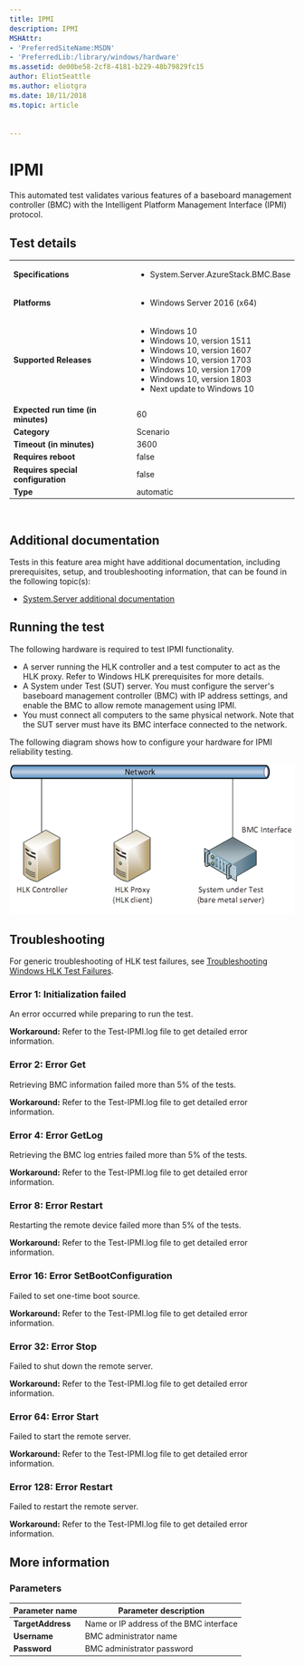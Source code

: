 ```yaml
---
title: IPMI
description: IPMI
MSHAttr:
- 'PreferredSiteName:MSDN'
- 'PreferredLib:/library/windows/hardware'
ms.assetid: de00be58-2cf8-4181-b229-48b79829fc15
author: EliotSeattle
ms.author: eliotgra
ms.date: 10/11/2018
ms.topic: article


---
```


# <span id="p_hlk_test.402a5324-7e16-428f-9d5d-3e6cf24fb2bd"></span>IPMI


This automated test validates various features of a baseboard management controller (BMC) with the Intelligent Platform Management Interface (IPMI) protocol.

## Test details
|||
|---|---|
| **Specifications**  | <ul><li>System.Server.AzureStack.BMC.Base</li></ul> |  
| **Platforms**   | <ul><li>Windows Server 2016 (x64)</li></ul> |
| **Supported Releases** | <ul><li>Windows 10</li><li>Windows 10, version 1511</li><li>Windows 10, version 1607</li><li>Windows 10, version 1703</li><li>Windows 10, version 1709</li><li>Windows 10, version 1803</li><li>Next update to Windows 10</li></ul> |
|**Expected run time (in minutes)**| 60 |
|**Category**| Scenario |
|**Timeout (in minutes)**| 3600 |
|**Requires reboot**| false |
|**Requires special configuration**| false |
|**Type**| automatic |

 

## <span id="Additional_documentation"></span><span id="additional_documentation"></span><span id="ADDITIONAL_DOCUMENTATION"></span>Additional documentation


Tests in this feature area might have additional documentation, including prerequisites, setup, and troubleshooting information, that can be found in the following topic(s):

-   [System.Server additional documentation](system-server-additional-documentation.md)

## <span id="Running_the_test"></span><span id="running_the_test"></span><span id="RUNNING_THE_TEST"></span>Running the test


The following hardware is required to test IPMI functionality.

-   A server running the HLK controller and a test computer to act as the HLK proxy. Refer to Windows HLK prerequisites for more details.
-   A System under Test (SUT) server. You must configure the server's baseboard management controller (BMC) with IP address settings, and enable the BMC to allow remote management using IPMI.
-   You must connect all computers to the same physical network. Note that the SUT server must have its BMC interface connected to the network.

The following diagram shows how to configure your hardware for IPMI reliability testing.

![hardware configuration for ipmi reliability testing](images/ipmireliability1.png)

## <span id="Troubleshooting"></span><span id="troubleshooting"></span><span id="TROUBLESHOOTING"></span>Troubleshooting


For generic troubleshooting of HLK test failures, see [Troubleshooting Windows HLK Test Failures](..\user\troubleshooting-windows-hlk-test-failures.md).

### <span id="Error_1__Initialization_failed"></span><span id="error_1__initialization_failed"></span><span id="ERROR_1__INITIALIZATION_FAILED"></span>**Error 1: Initialization failed**

An error occurred while preparing to run the test.

**Workaround:** Refer to the Test-IPMI.log file to get detailed error information.

### <span id="Error_2__Error_Get"></span><span id="error_2__error_get"></span><span id="ERROR_2__ERROR_GET"></span>**Error 2: Error Get**

Retrieving BMC information failed more than 5% of the tests.

**Workaround:** Refer to the Test-IPMI.log file to get detailed error information.

### <span id="Error_4__Error_GetLog"></span><span id="error_4__error_getlog"></span><span id="ERROR_4__ERROR_GETLOG"></span>**Error 4: Error GetLog**

Retrieving the BMC log entries failed more than 5% of the tests.

**Workaround:** Refer to the Test-IPMI.log file to get detailed error information.

### <span id="Error_8__Error_Restart"></span><span id="error_8__error_restart"></span><span id="ERROR_8__ERROR_RESTART"></span>**Error 8: Error Restart**

Restarting the remote device failed more than 5% of the tests.

**Workaround:** Refer to the Test-IPMI.log file to get detailed error information.

### <span id="Error_16__Error_SetBootConfiguration"></span><span id="error_16__error_setbootconfiguration"></span><span id="ERROR_16__ERROR_SETBOOTCONFIGURATION"></span>**Error 16: Error SetBootConfiguration**

Failed to set one-time boot source.

**Workaround:** Refer to the Test-IPMI.log file to get detailed error information.

### <span id="Error_32__Error_Stop"></span><span id="error_32__error_stop"></span><span id="ERROR_32__ERROR_STOP"></span>**Error 32: Error Stop**

Failed to shut down the remote server.

**Workaround:** Refer to the Test-IPMI.log file to get detailed error information.

### <span id="Error_64__Error_Start"></span><span id="error_64__error_start"></span><span id="ERROR_64__ERROR_START"></span>**Error 64: Error Start**

Failed to start the remote server.

**Workaround:** Refer to the Test-IPMI.log file to get detailed error information.

### <span id="Error_128__Error_Restart"></span><span id="error_128__error_restart"></span><span id="ERROR_128__ERROR_RESTART"></span>**Error 128: Error Restart**

Failed to restart the remote server.

**Workaround:** Refer to the Test-IPMI.log file to get detailed error information.

## <span id="More_information"></span><span id="more_information"></span><span id="MORE_INFORMATION"></span>More information


### <span id="Parameters"></span><span id="parameters"></span><span id="PARAMETERS"></span>Parameters

| Parameter name    | Parameter description                   |
|-------------------|-----------------------------------------|
| **TargetAddress** | Name or IP address of the BMC interface |
| **Username**      | BMC administrator name                  |
| **Password**      | BMC administrator password              |

 

 

 






